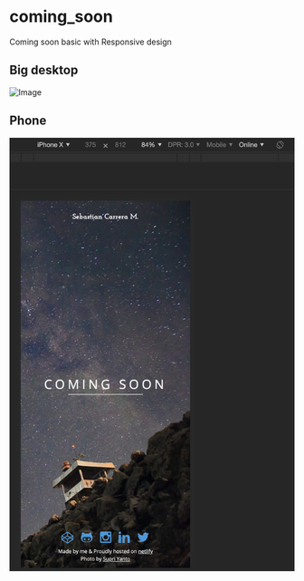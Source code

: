 # coming_soon

Coming soon basic with Responsive design

## Big desktop

![Image](/assets/img/Screen-1.png)

## Phone

![Image](/assets/img/Screen-2.png)
